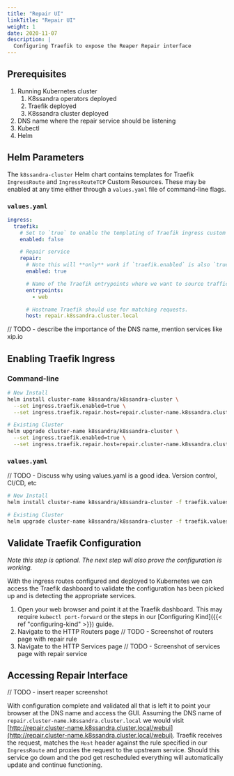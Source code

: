 ```yaml
---
title: "Repair UI"
linkTitle: "Repair UI"
weight: 1
date: 2020-11-07
description: |
  Configuring Traefik to expose the Reaper Repair interface
---
```


## Prerequisites

1. Running Kubernetes cluster
   1. K8ssandra operators deployed
   1. Traefik deployed
   1. K8ssandra cluster deployed
1. DNS name where the repair service should be listening
1. Kubectl
1. Helm

## Helm Parameters

The `k8ssandra-cluster` Helm chart contains templates for Traefik `IngressRoute`
and `IngressRouteTCP` Custom Resources. These may be enabled at any time either
through a `values.yaml` file of command-line flags.

### `values.yaml`
```yaml
ingress:
  traefik:
    # Set to `true` to enable the templating of Traefik ingress custom resources
    enabled: false

    # Repair service
    repair: 
      # Note this will **only** work if `traefik.enabled` is also `true`
      enabled: true

      # Name of the Traefik entrypoints where we want to source traffic.
      entrypoints: 
        - web

      # Hostname Traefik should use for matching requests.
      host: repair.k8ssandra.cluster.local
```

// TODO - describe the importance of the DNS name, mention services like xip.io

## Enabling Traefik Ingress

### Command-line
```bash
# New Install
helm install cluster-name k8ssandra/k8ssandra-cluster \
  --set ingress.traefik.enabled=true \
  --set ingress.traefik.repair.host=repair.cluster-name.k8ssandra.cluster.local

# Existing Cluster
helm upgrade cluster-name k8ssandra/k8ssandra-cluster \
  --set ingress.traefik.enabled=true \
  --set ingress.traefik.repair.host=repair.cluster-name.k8ssandra.cluster.local
```

### `values.yaml`

// TODO - Discuss why using values.yaml is a good idea. Version control, CI/CD, etc

```bash
# New Install
helm install cluster-name k8ssandra/k8ssandra-cluster -f traefik.values.yaml

# Existing Cluster
helm upgrade cluster-name k8ssandra/k8ssandra-cluster -f traefik.values.yaml
```

## Validate Traefik Configuration

_Note this step is optional. The next step will also prove the configuration is working._

With the ingress routes configured and deployed to Kubernetes we can access the Traefik dashboard to validate the configuration has been picked up and is detecting the appropriate services.

1. Open your web browser and point it at the Traefik dashboard. This may require `kubectl port-forward` or the steps in our [Configuring Kind]({{< ref "configuring-kind" >}}) guide.
2. Navigate to the HTTP Routers page
    // TODO - Screenshot of routers page with repair rule
3. Navigate to the HTTP Services page
    // TODO - Screenshot of services page with repair service 

## Accessing Repair Interface

// TODO - insert reaper screenshot

With configuration complete and validated all that is left it to point your browser at the DNS name and access the GUI. Assuming the DNS name of `repair.cluster-name.k8ssandra.cluster.local` we would visit [http://repair.cluster-name.k8ssandra.cluster.local/webui](http://repair.cluster-name.k8ssandra.cluster.local/webui). Traefik receives the request, matches the `Host` header against the rule specified in our `IngressRoute` and proxies the request to the upstream service. Should this service go down and the pod get rescheduled everything will automatically update and continue functioning.
